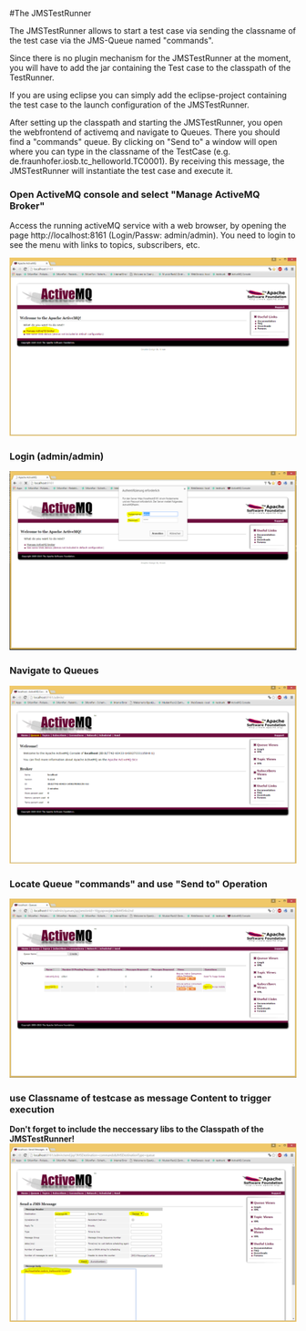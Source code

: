 #The JMSTestRunner

The JMSTestRunner allows to start a test case via sending the classname of the test case via the JMS-Queue named "commands".

Since there is no plugin mechanism for the JMSTestRunner at the moment, you will have to add the jar containing the Test case to the classpath of the TestRunner.

If you are using eclipse you can simply add the eclipse-project containing the test case to the launch configuration of the JMSTestRunner.

After setting up the classpath and starting the JMSTestRunner, you open the webfrontend of activemq and navigate to Queues. There you should find a "commands" queue. By clicking on "Send to" a window will open where you can type in the classname of the TestCase (e.g. de.fraunhofer.iosb.tc_helloworld.TC0001).
By receiving this message, the JMSTestRunner will instantiate the test case and execute it.

### Open ActiveMQ console and select "Manage ActiveMQ Broker"

Access the running activeMQ service with a web browser, by opening the page http://localhost:8161 (Login/Passw: admin/admin). You need to login to see the menu with links to topics, subscribers, etc.

![](images/activeMQ_001.PNG)
### Login (admin/admin)
![](images/activeMQ_002.PNG)
### Navigate to Queues
![](images/activeMQ_003.PNG)
### Locate Queue "commands" and use "Send to" Operation
![](images/activeMQ_004.PNG)
### use Classname of testcase as message Content to trigger execution
**Don't forget to include the neccessary libs to the Classpath of the JMSTestRunner!**
![](images/activeMQ_005.PNG)